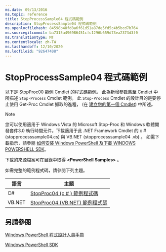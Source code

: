 ```yaml
---
ms.date: 09/13/2016
ms.topic: reference
title: StopProcessSample04 程式碼範例
description: StopProcessSample04 程式碼範例
ms.openlocfilehash: 84598b48fd8a6f61d51a87de5fd5c4b5bcd7b764
ms.sourcegitcommit: ba7315a496986451cfc1296b659d73ea2373d3f0
ms.translationtype: MT
ms.contentlocale: zh-TW
ms.lasthandoff: 12/10/2020
ms.locfileid: "92647408"
---
```

# <a name="stopprocesssample04-code-samples"></a>StopProcessSample04 程式碼範例

以下是 StopProc00 範例 Cmdlet 的程式碼範例。 此為[新增參數集至 Cmdlet](../cmdlet/adding-parameter-sets-to-a-cmdlet.md) 中所描述 `Stop-Process` Cmdlet 範例。 此 `Stop-Process` Cmdlet 的設計目的是要停止使用 Get-Proc Cmdlet 抓取的進程， (在 [建立您的第一個 Cmdlet](../cmdlet/creating-a-cmdlet-without-parameters.md)) 中所述。

> [!NOTE]
> 您可以使用適用于 Windows Vista 的 Microsoft Stop-Proc 和 Windows 軟體開發套件3.0 執行時間元件，下載適用于此 .NET Framework Cmdlet 的 c # (stopprocesssample04.cs) 與 VB.NET (stopprocesssample04 .vb) 。 如需下載指示，請參閱 [如何安裝 Windows PowerShell 及下載 WINDOWS POWERSHELL SDK](/powershell/scripting/developer/installing-the-windows-powershell-sdk)。
>
> 下載的來源檔案可在目錄中取得 **\<PowerShell Samples>** 。

如需完整的範例程式碼，請參閱下列主題。

|語言|主題|
|--------------|-----------|
|C#|[StopProc04 (c # ) 範例程式碼](./stopprocesssample04-csharp-sample-code.md)|
|VB.NET|[StopProc04 (VB.NET) 範例程式碼](./stopprocesssample04-vb-net-sample-code.md)|

## <a name="see-also"></a>另請參閱

[Windows PowerShell 程式設計人員手冊](./windows-powershell-programmer-s-guide.md)

[Windows PowerShell SDK](../windows-powershell-reference.md)
